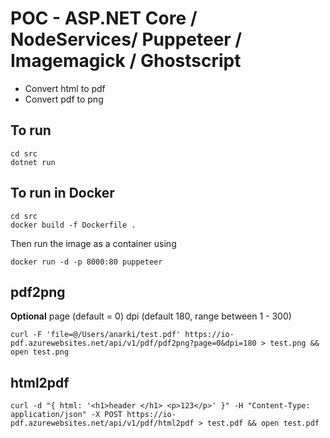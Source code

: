 
# POC - ASP.NET Core / NodeServices/ Puppeteer / Imagemagick / Ghostscript

* Convert html to pdf
* Convert pdf to png


## To run

```
cd src
dotnet run
```

## To run in Docker

```
cd src
docker build -f Dockerfile .
```

Then run the image as a container using

```
docker run -d -p 8000:80 puppeteer
```

## pdf2png
**Optional**
page (default = 0)
dpi (default 180, range between 1 - 300)
```
curl -F 'file=@/Users/anarki/test.pdf' https://io-pdf.azurewebsites.net/api/v1/pdf/pdf2png?page=0&dpi=180 > test.png && open test.png
```


## html2pdf
```
curl -d "{ html: '<h1>header </h1> <p>123</p>' }" -H "Content-Type: application/json" -X POST https://io-pdf.azurewebsites.net/api/v1/pdf/html2pdf > test.pdf && open test.pdf
```